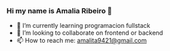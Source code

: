 ### Hi my name is Amalia Ribeiro 👋

- 🌱 I’m currently learning programacion fullstack 
- 👯 I’m looking to collaborate on frontend or backend
- 📫 How to reach me: amalita9421@gmail.com

